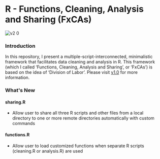 # R - Functions, Cleaning, Analysis and Sharing (FxCAs)
![v2 0](https://github.com/fendit/FxCAs/assets/37236930/70916215-32f1-4b89-bae0-a907e50d0c9b)

### Introduction
In this repository, I present a multiple-script-interconnected, minimalistic framework that facilitates data cleaning and analysis in R. This framework (which I called ‘Functions, Cleaning, Analysis and Sharing’, or ‘FxCAs’) is based on the idea of ‘Division of Labor’. Please visit [v1.0](https://github.com/fendit/FxCAs-non-package/tree/v1.0) for more information.

### What's New

#### sharing.R
- Allow user to share all three R scripts and other files from a local directory to one or more remote directories automatically with custom commands

#### functions.R
- Allow user to load customized functions when separate R scripts (cleaning.R or analysis.R) are used
